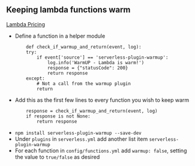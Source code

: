 ## Keeping lambda functions warm
[Lambda Pricing](https://aws.amazon.com/lambda/pricing/)

- Define a function in a helper module
    ```
        def check_if_warmup_and_return(event, log):
        try:
            if event['source'] == 'serverless-plugin-warmup':
                log.info('WarmUP - Lambda is warm!')
                response = {"statusCode": 200}
                return response
        except:
            # Not a call from the warmup plugin
            return
    ```
- Add this as the first few lines to every function you wish to keep warm
    ```
        response = check_if_warmup_and_return(event, log)
        if response is not None:
            return response
    ``` 
- `npm install serverless-plugin-warmup --save-dev`
- Under `plugins` in `serverless.yml` add another list item `serverless-plugin-warmup`
- For each function in `config/functions.yml` add `warmup: false`, setting the value to `true/false` as desired
    